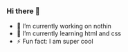 ### Hi there 👋



- 🔭 I’m currently working on nothin
- 🌱 I’m currently learning html and css
- ⚡ Fun fact: I am super cool

